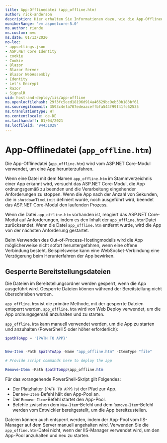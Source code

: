```yaml
---
title: App-Offlinedatei (app_offline.htm)
author: rick-anderson
description: Hier erhalten Sie Informationen dazu, wie die App-Offlinedatei (`app_offline.htm`) mit dem ASP.NET Core-Modul verwendet werden kann.
monikerRange: '>= aspnetcore-5.0'
ms.author: riande
ms.custom: mvc
ms.date: 01/13/2020
no-loc:
- appsettings.json
- ASP.NET Core Identity
- cookie
- Cookie
- Blazor
- Blazor Server
- Blazor WebAssembly
- Identity
- Let's Encrypt
- Razor
- SignalR
uid: host-and-deploy/iis/app-offline
ms.openlocfilehash: 29f3fc5ecd18196d914a46629bc9eb50b183bf61
ms.sourcegitcommit: 3593c4efa707edeaaceffbfa544f99f41fc62535
ms.translationtype: HT
ms.contentlocale: de-DE
ms.lasthandoff: 01/04/2021
ms.locfileid: "94431029"
---
```

# <a name="app-offline-file-app_offlinehtm"></a>App-Offlinedatei (`app_offline.htm`)

Die App-Offlinedatei (`app_offline.htm`) wird vom ASP.NET Core-Modul verwendet, um eine App herunterzufahren.

Wenn eine Datei mit dem Namen `app_offline.htm` im Stammverzeichnis einer App erkannt wird, versucht das ASP.NET Core-Modul, die App ordnungsgemäß zu beenden und die Verarbeitung eingehender Anforderungen zu stoppen. Wenn die App nach der Anzahl von Sekunden, die in `shutdownTimeLimit` definiert wurde, noch ausgeführt wird, beendet das ASP.NET Core-Modul den laufenden Prozess.

Wenn die Datei `app_offline.htm` vorhanden ist, reagiert das ASP.NET Core-Modul auf Anforderungen, indem es den Inhalt der `app_offline.htm`-Datei zurücksendet. Wenn die Datei `app_offline.htm` entfernt wurde, wird die App von der nächsten Anforderung gestartet.

Beim Verwenden des Out-of-Process-Hostingmodells wird die App möglicherweise nicht sofort heruntergefahren, wenn eine offene Verbindung besteht. Beispielsweise kann eine WebSocket-Verbindung eine Verzögerung beim Herunterfahren der App bewirken.

## <a name="locked-deployment-files"></a>Gesperrte Bereitstellungsdateien

Die Dateien im Bereitstellungsordner werden gesperrt, wenn die App ausgeführt wird. Gesperrte Dateien können während der Bereitstellung nicht überschrieben werden.

`app_offline.htm` ist die primäre Methode, mit der gesperrte Dateien entsperrt werden. `app_offline.htm` wird von Web Deploy verwendet, um die App ordnungsgemäß anzuhalten und zu starten.

`app_offline.htm` kann manuell verwendet werden, um die App zu starten und anzuhalten (PowerShell 5 oder höher erforderlich):

```powershell
$pathToApp = '{PATH TO APP}'


New-Item -Path $pathToApp -Name "app_offline.htm" -ItemType "file"

# Provide script commands here to deploy the app

Remove-Item -Path $pathToApp\app_offline.htm
```

Für das vorangehende PowerShell-Skript gilt Folgendes:

* Der Platzhalter `{PATH TO APP}` ist der Pfad zur App.
* Der `New-Item`-Befehl hält den App-Pool an.
* Der `Remove-Item`-Befehl startet den App-Pool.
* Befehle zwischen dem `New-Item`-Befehl und dem `Remove-Item`-Befehl werden vom Entwickler bereitgestellt, um die App bereitzustellen.

Dateien können auch entsperrt werden, indem der App-Pool vom IIS-Manager auf dem Server manuell angehalten wird. Verwenden Sie die `app_offine.htm`-Datei nicht, wenn der IIS-Manager verwendet wird, um den App-Pool anzuhalten und neu zu starten.
